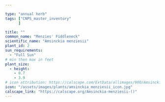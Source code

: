 ```yaml
---

type: "annual herb"
tags: ["CNPS_master_inventory"
      ]

title: ""
common_name: "Menzies' Fiddleneck"
scientific_name: "Amsinckia menziesii"
plant_id: 2
sun_requirements:
  - "Full Sun"
# min then max in feet
plant_size:
  - height: 
    - 0.7
    - 3.9
# icon attribution: https://calscape.com/ExtData/allimages/900/Amsinckia_menziesii_900_53.jpg
icon: "/assets/images/plants/amsinckia_menziesii_icon.jpg" 
calscape_link: "https://calscape.org/Amsinckia-menziesii-()"
---
```



